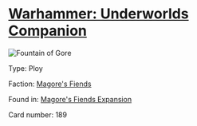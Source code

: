# [Warhammer: Underworlds Companion](https://guidokessels.github.io/wh-underworlds)

  

![Fountain of Gore](https://warhammerunderworlds.com/wp-content/uploads/sites/6/2018/03/189_ENG.png)



Type: Ploy

Faction: [Magore's Fiends](https://guidokessels.github.io/wh-underworlds/factions/magores-fiends)

Found in: [Magore's Fiends Expansion](https://guidokessels.github.io/wh-underworlds/locations/magores-fiends-expansion)

Card number: 189
